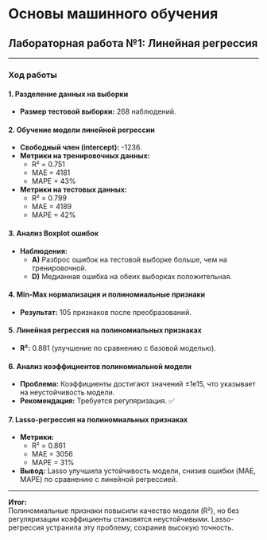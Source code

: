 # Основы машинного обучения  
## Лабораторная работа №1: Линейная регрессия  



---

### Ход работы  

#### 1. Разделение данных на выборки  
- **Размер тестовой выборки:** 268 наблюдений.  

#### 2. Обучение модели линейной регрессии  
- **Свободный член (intercept):** -1236.  
- **Метрики на тренировочных данных:**  
  - R² = 0.751  
  - MAE = 4181  
  - MAPE = 43%  
- **Метрики на тестовых данных:**  
  - R² = 0.799  
  - MAE = 4189  
  - MAPE = 42%  

#### 3. Анализ Boxplot ошибок  
- **Наблюдения:**  
  - **A)** Разброс ошибок на тестовой выборке больше, чем на тренировочной.  
  - **D)** Медианная ошибка на обеих выборках положительная.  

#### 4. Min-Max нормализация и полиномиальные признаки  
- **Результат:** 105 признаков после преобразований.  

#### 5. Линейная регрессия на полиномиальных признаках  
- **R²:** 0.881 (улучшение по сравнению с базовой моделью).  

#### 6. Анализ коэффициентов полиномиальной модели  
- **Проблема:** Коэффициенты достигают значений ±1e15, что указывает на неустойчивость модели.  
- **Рекомендация:** Требуется регуляризация. ✅  

#### 7. Lasso-регрессия на полиномиальных признаках  
- **Метрики:**  
  - R² = 0.861  
  - MAE = 3056  
  - MAPE = 31%  
- **Вывод:** Lasso улучшила устойчивость модели, снизив ошибки (MAE, MAPE) по сравнению с линейной регрессией.  

--- 

**Итог:**  
Полиномиальные признаки повысили качество модели (R²), но без регуляризации коэффициенты становятся неустойчивыми. Lasso-регрессия устранила эту проблему, сохранив высокую точность.  
